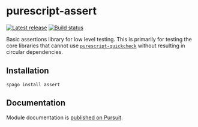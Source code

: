 # purescript-assert

[![Latest release](http://img.shields.io/github/release/purescript/purescript-assert.svg)](https://github.com/purescript/purescript-assert/releases)
[![Build status](https://github.com/purescript/purescript-assert/workflows/CI/badge.svg?branch=master)](https://github.com/purescript/purescript-assert/actions?query=workflow%3ACI+branch%3Amaster)

Basic assertions library for low level testing. This is primarily for testing the core libraries that cannot use [`purescript-quickcheck`](https://github.com/purescript/purescript-quickcheck) without resulting in circular dependencies.

## Installation

```
spago install assert
```

## Documentation

Module documentation is [published on Pursuit](http://pursuit.purescript.org/packages/purescript-assert).

